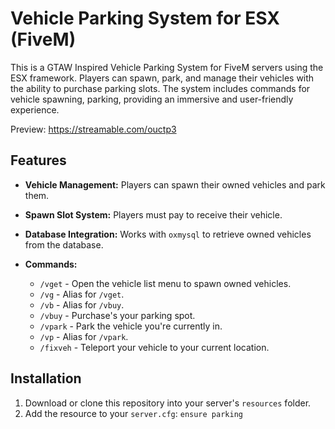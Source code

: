 # Vehicle Parking System for ESX (FiveM) 

This is a GTAW Inspired Vehicle Parking System for FiveM servers using the ESX framework. Players can spawn, park, and manage their vehicles with the ability to purchase parking slots. The system includes commands for vehicle spawning, parking, providing an immersive and user-friendly experience.

Preview: https://streamable.com/ouctp3

## Features
- **Vehicle Management:** Players can spawn their owned vehicles and park them.
- **Spawn Slot System:** Players must pay to receive their vehicle.
- **Database Integration:** Works with `oxmysql` to retrieve owned vehicles from the database.

- **Commands:**
  - `/vget` - Open the vehicle list menu to spawn owned vehicles.
  - `/vg` - Alias for `/vget`.
  - `/vb` - Alias for `/vbuy`.
  - `/vbuy` - Purchase's your parking spot.
  - `/vpark` - Park the vehicle you're currently in.
  - `/vp` - Alias for `/vpark`.
  - `/fixveh` - Teleport your vehicle to your current location.

## Installation

1. Download or clone this repository into your server's `resources` folder.
2. Add the resource to your `server.cfg`: ```ensure parking```
